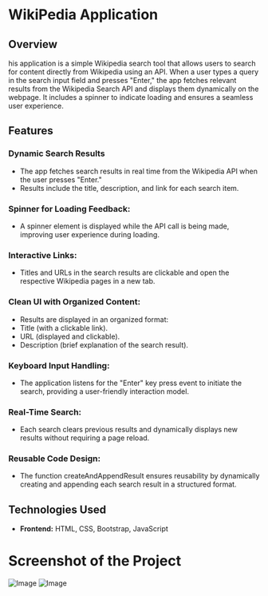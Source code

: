 # WikiPedia Application

## Overview
his application is a simple Wikipedia search tool that allows users to search for content directly from Wikipedia using an API. When a user types a query in the search input field and presses "Enter," the app fetches relevant results from the Wikipedia Search API and displays them dynamically on the webpage. It includes a spinner to indicate loading and ensures a seamless user experience.

## Features
### Dynamic Search Results
- The app fetches search results in real time from the Wikipedia API when the user presses "Enter."
- Results include the title, description, and link for each search item.
### Spinner for Loading Feedback:
- A spinner element is displayed while the API call is being made, improving user experience during loading.
### Interactive Links:

- Titles and URLs in the search results are clickable and open the respective Wikipedia pages in a new tab.
### Clean UI with Organized Content:

- Results are displayed in an organized format:
- Title (with a clickable link).
- URL (displayed and clickable).
- Description (brief explanation of the search result).
### Keyboard Input Handling:

- The application listens for the "Enter" key press event to initiate the search, providing a user-friendly interaction model.
### Real-Time Search:

- Each search clears previous results and dynamically displays new results without requiring a page reload.
### Reusable Code Design:

- The function createAndAppendResult ensures reusability by dynamically creating and appending each search result in a structured format.



## Technologies Used
- **Frontend:** HTML, CSS, Bootstrap, JavaScript

# Screenshot of the Project

![Image](https://github.com/user-attachments/assets/87aecfb0-783b-42cf-bf25-9e62c6560616)
![Image](https://github.com/user-attachments/assets/1871aac6-7ae7-4045-8e49-25b0abca9be0)
